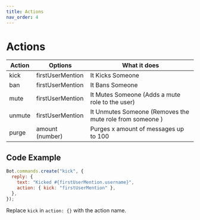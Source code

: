```yaml
---
title: Actions
nav_order: 4
---
```


# Actions

| Action | Options          | What it does                                             |
| ------ | ---------------- | -------------------------------------------------------- |
| kick   | firstUserMention | It Kicks Someone                                         |
| ban    | firstUserMention | It Bans Someone                                          |
| mute   | firstUserMention | It Mutes Someone (Adds a mute role to the user)          |
| unmute | firstUserMention | It Unmutes Someone (Removes the mute role from someone ) |
| purge  | amount (number)  | Purges x amount of messages up to 100                    |

## Code Example

```js
Bot.commands.create("kick", {
  reply: {
    text: "Kicked #{firstUserMention.username}",
    action: { kick: "firstUserMention" },
  },
});
```

Replace `kick` in `action: {}` with the action name.
